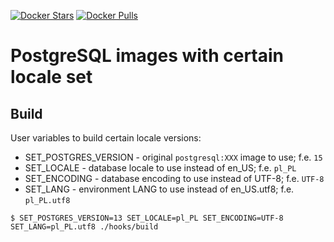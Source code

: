 [![Docker Stars](https://img.shields.io/docker/stars/onjin/postgres.svg)](https://registry.hub.docker.com/r/onjin/postgres) [![Docker Pulls](https://img.shields.io/docker/pulls/onjin/postgres.svg)](https://registry.hub.docker.com/r/onjin/postgres)

# PostgreSQL images with certain locale set

## Build

User variables to build certain locale versions:
* SET_POSTGRES_VERSION - original `postgresql:XXX` image to use; f.e. `15`
* SET_LOCALE - database locale to use instead of en_US; f.e. `pl_PL`
* SET_ENCODING - database encoding to use instead of UTF-8; f.e. `UTF-8`
* SET_LANG - environment LANG to use instead of en_US.utf8; f.e. `pl_PL.utf8`

```shell
$ SET_POSTGRES_VERSION=13 SET_LOCALE=pl_PL SET_ENCODING=UTF-8 SET_LANG=pl_PL.utf8 ./hooks/build 
```
